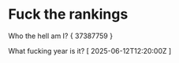 # Fuck the rankings

Who the hell am I?
{ 37387759 }

What fucking year is it?
[ 2025-06-12T12:20:00Z ]
